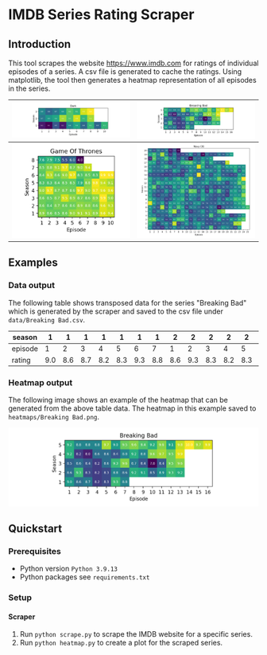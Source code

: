 # IMDB Series Rating Scraper

## Introduction

This tool scrapes the website https://www.imdb.com for ratings of individual episodes of a series.
A csv file is generated to cache the ratings.
Using matplotlib, the tool then generates a heatmap representation of all episodes in the series.

| ![](heatmaps/Dark.png)  |  ![](heatmaps/Breaking_Bad.png)  |
|---------|-----|
| ![](heatmaps/Game_Of_Thrones.png) | ![](heatmaps/Navy_CIS.png) |

## Examples

### Data output

The following table shows transposed data for the series "Breaking Bad" which is generated by the scraper and saved to the csv file under `data/Breaking Bad.csv`.

| season  | 1   | 1   | 1   | 1   | 1   | 1   | 1   | 2   | 2   | 2   | 2   | 2   | 2   | 2   | 2   | 2   | 2   | 2   | 2   | 2   | 3   | 3   | 3   | 3   | 3   | 3   | 3   | 3   | 3   | 3   | 3   | 3   | 3   | 4   | 4   | 4   | 4   | 4   | 4   | 4   | 4   | 4   | 4   | 4   | 4   | 4   | 5   | 5   | 5   | 5   | 5   | 5   | 5   | 5   | 5   | 5   | 5   | 5   | 5   | 5    | 5   | 5   |
|---------|-----|-----|-----|-----|-----|-----|-----|-----|-----|-----|-----|-----|-----|-----|-----|-----|-----|-----|-----|-----|-----|-----|-----|-----|-----|-----|-----|-----|-----|-----|-----|-----|-----|-----|-----|-----|-----|-----|-----|-----|-----|-----|-----|-----|-----|-----|-----|-----|-----|-----|-----|-----|-----|-----|-----|-----|-----|-----|-----|------|-----|-----|
| episode | 1   | 2   | 3   | 4   | 5   | 6   | 7   | 1   | 2   | 3   | 4   | 5   | 6   | 7   | 8   | 9   | 10  | 11  | 12  | 13  | 1   | 2   | 3   | 4   | 5   | 6   | 7   | 8   | 9   | 10  | 11  | 12  | 13  | 1   | 2   | 3   | 4   | 5   | 6   | 7   | 8   | 9   | 10  | 11  | 12  | 13  | 1   | 2   | 3   | 4   | 5   | 6   | 7   | 8   | 9   | 10  | 11  | 12  | 13  | 14   | 15  | 16  |
| rating  | 9.0 | 8.6 | 8.7 | 8.2 | 8.3 | 9.3 | 8.8 | 8.6 | 9.3 | 8.3 | 8.2 | 8.3 | 8.8 | 8.6 | 9.2 | 9.1 | 8.5 | 8.9 | 9.3 | 9.2 | 8.5 | 8.6 | 8.4 | 8.2 | 8.6 | 9.3 | 9.6 | 8.7 | 8.4 | 7.8 | 8.4 | 9.5 | 9.6 | 9.2 | 8.2 | 8.0 | 8.6 | 8.6 | 8.4 | 8.8 | 9.2 | 8.8 | 9.6 | 9.7 | 9.5 | 9.9 | 9.2 | 8.8 | 8.8 | 8.8 | 9.7 | 9.0 | 9.5 | 9.6 | 9.4 | 9.2 | 9.6 | 9.1 | 9.8 | 10.0 | 9.7 | 9.9 |

### Heatmap output

The following image shows an example of the heatmap that can be generated from the above table data. 
The heatmap in this example saved to `heatmaps/Breaking Bad.png`. 

![](heatmaps/Breaking_Bad.png)

## Quickstart

### Prerequisites

- Python version `Python 3.9.13`
- Python packages see `requirements.txt`

### Setup

#### Scraper

1. Run `python scrape.py` to scrape the IMDB website for a specific series.
2. Run `python heatmap.py` to create a plot for the scraped series.

